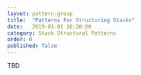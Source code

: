 ```yaml
---
layout: pattern-group
title:  "Patterns For Structuring Stacks"
date:   2019-01-01 16:20:00
category: Stack Structural Patterns
order: 0
published: false
---
```


TBD
